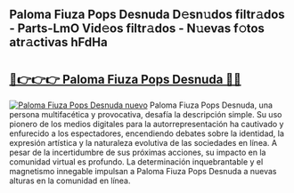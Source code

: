 ## Paloma Fiuza Pops Desnuda D𝚎sn𝚞dos filtr𝚊dos - Parts-LmO Vid𝚎os filtr𝚊dos - N𝚞evas f𝚘tos atr𝚊ctivas hFdHa

# <h2><a href="http://mb1spu.tromn.icu/?c=Paloma+Fiuza+Pops+Desnuda">🔗👉👉👉 Paloma Fiuza Pops Desnuda 🔗🔗</a></h2>

[![Paloma Fiuza Pops Desnuda nuevo](https://i.imgur.com/pEAQMta.gif)](http://mb1spu.tromn.icu/?c=Paloma+Fiuza+Pops+Desnuda)
Paloma Fiuza Pops Desnuda, una persona multifacética y provocativa, desafía la descripción simple. Su uso pionero de los medios digitales para la autorrepresentación ha cautivado y enfurecido a los espectadores, encendiendo debates sobre la identidad, la expresión artística y la naturaleza evolutiva de las sociedades en línea. A pesar de la incertidumbre de sus próximas acciones, su impacto en la comunidad virtual es profundo. La determinación inquebrantable y el magnetismo innegable impulsan a Paloma Fiuza Pops Desnuda a nuevas alturas en la comunidad en línea.
